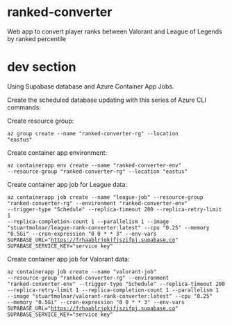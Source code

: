 # ranked-converter
 Web app to convert player ranks between Valorant and League of Legends by ranked percentile

# dev section
Using Supabase database and Azure Container App Jobs.

Create the scheduled database updating with this series of Azure CLI commands:

Create resource group:

<code>az group create --name "ranked-converter-rg" --location "eastus"</code>

Create container app environment:

<code>az containerapp env create --name "ranked-converter-env" --resource-group "ranked-converter-rg" --location "eastus"</code>

Create container app job for League data:

<code>az containerapp job create --name "league-job" --resource-group "ranked-converter-rg" --environment "ranked-converter-env" --trigger-type "Schedule" --replica-timeout 200 --replica-retry-limit 1 --replica-completion-count 1 --parallelism 1 --image "stuartmolnar/league-rank-converter:latest" --cpu "0.25" --memory "0.5Gi" --cron-expression "0 0 * * 3" --env-vars SUPABASE_URL="https://frhaablrjokjfjszifpj.supabase.co" SUPABASE_SERVICE_KEY="service key"</code>

Create container app job for Valorant data:

<code>az containerapp job create --name "valorant-job" --resource-group "ranked-converter-rg" --environment "ranked-converter-env" --trigger-type "Schedule" --replica-timeout 200 --replica-retry-limit 1 --replica-completion-count 1 --parallelism 1 --image "stuartmolnar/valorant-rank-converter:latest" --cpu "0.25" --memory "0.5Gi" --cron-expression "0 0 * * 3" --env-vars SUPABASE_URL="https://frhaablrjokjfjszifpj.supabase.co" SUPABASE_SERVICE_KEY="service key"</code>